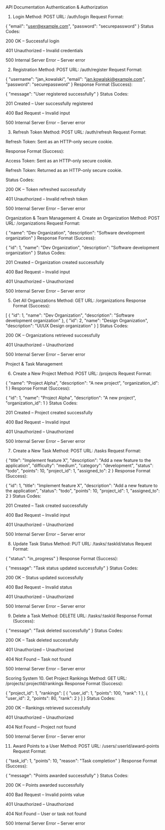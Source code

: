 API Documentation
Authentication & Authorization
1. Login
Method: POST
URL: /auth/login
Request Format:

{
  "email": "user@example.com",
  "password": "securepassword"
}
Status Codes:

200 OK – Successful login

401 Unauthorized – Invalid credentials

500 Internal Server Error – Server error

2. Registration
Method: POST
URL: /auth/register
Request Format:

{
  "username": "jan_kowalski",
  "email": "jan.kowalski@example.com",
  "password": "securepassword"
}
Response Format (Success):

{
  "message": "User registered successfully"
}
Status Codes:

201 Created – User successfully registered

400 Bad Request – Invalid input

500 Internal Server Error – Server error

3. Refresh Token
Method: POST
URL: /auth/refresh
Request Format:

Refresh Token: Sent as an HTTP-only secure cookie.

Response Format (Success):

Access Token: Sent as an HTTP-only secure cookie.

Refresh Token: Returned as an HTTP-only secure cookie.

Status Codes:

200 OK – Token refreshed successfully

401 Unauthorized – Invalid refresh token

500 Internal Server Error – Server error

Organization & Team Management
4. Create an Organization
Method: POST
URL: /organizations
Request Format:

{
  "name": "Dev Organization",
  "description": "Software development organization"
}
Response Format (Success):


{
  "id": 1,
  "name": "Dev Organization",
  "description": "Software development organization"
}
Status Codes:

201 Created – Organization created successfully

400 Bad Request – Invalid input

401 Unauthorized – Unauthorized

500 Internal Server Error – Server error

5. Get All Organizations
Method: GET
URL: /organizations
Response Format (Success):

[
  {
    "id": 1,
    "name": "Dev Organization",
    "description": "Software development organization"
  },
  {
    "id": 2,
    "name": "Design Organization",
    "description": "UI/UX Design organization"
  }
]
Status Codes:

200 OK – Organizations retrieved successfully

401 Unauthorized – Unauthorized

500 Internal Server Error – Server error

Project & Task Management

6. Create a New Project
Method: POST
URL: /projects
Request Format:


{
  "name": "Project Alpha",
  "description": "A new project",
  "organization_id": 1
}
Response Format (Success):

{
  "id": 1,
  "name": "Project Alpha",
  "description": "A new project",
  "organization_id": 1
}
Status Codes:

201 Created – Project created successfully

400 Bad Request – Invalid input

401 Unauthorized – Unauthorized

500 Internal Server Error – Server error

7. Create a New Task
Method: POST
URL: /tasks
Request Format:

{
  "title": "Implement feature X",
  "description": "Add a new feature to the application",
  "difficulty": "medium",
  "category": "development",
  "status": "todo",
  "points": 10,
  "project_id": 1,
  "assigned_to": 2
}
Response Format (Success):

{
  "id": 1,
  "title": "Implement feature X",
  "description": "Add a new feature to the application",
  "status": "todo",
  "points": 10,
  "project_id": 1,
  "assigned_to": 2
}
Status Codes:

201 Created – Task created successfully

400 Bad Request – Invalid input

401 Unauthorized – Unauthorized

500 Internal Server Error – Server error

8. Update Task Status
Method: PUT
URL: /tasks/:taskId/status
Request Format:

{
  "status": "in_progress"
}
Response Format (Success):

{
  "message": "Task status updated successfully"
}
Status Codes:

200 OK – Status updated successfully

400 Bad Request – Invalid status

401 Unauthorized – Unauthorized

500 Internal Server Error – Server error

9. Delete a Task
Method: DELETE
URL: /tasks/:taskId
Response Format (Success):

{
  "message": "Task deleted successfully"
}
Status Codes:

200 OK – Task deleted successfully

401 Unauthorized – Unauthorized

404 Not Found – Task not found

500 Internal Server Error – Server error

Scoring System
10. Get Project Rankings
Method: GET
URL: /projects/:projectId/rankings
Response Format (Success):

{
  "project_id": 1,
  "rankings": [
    {
      "user_id": 1,
      "points": 100,
      "rank": 1
    },
    {
      "user_id": 2,
      "points": 80,
      "rank": 2
    }
  ]
}
Status Codes:

200 OK – Rankings retrieved successfully

401 Unauthorized – Unauthorized

404 Not Found – Project not found

500 Internal Server Error – Server error

11. Award Points to a User
Method: POST
URL: /users/:userId/award-points
Request Format:

{
  "task_id": 1,
  "points": 10,
  "reason": "Task completion"
}
Response Format (Success):

{
  "message": "Points awarded successfully"
}
Status Codes:

200 OK – Points awarded successfully

400 Bad Request – Invalid points value

401 Unauthorized – Unauthorized

404 Not Found – User or task not found

500 Internal Server Error – Server error